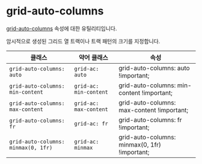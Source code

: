 # grid-auto-columns

[grid-auto-columns](https://developer.mozilla.org/en-US/docs/Web/CSS/grid-auto-columns) 속성에 대한 유틸리티입니다.

암시적으로 생성된 그리드 열 트랙이나 트랙 패턴의 크기를 지정합니다.

<table>
  <thead>
    <tr>
      <th scope="col">클래스</th>
      <th scope="col">약어 클래스</th>
      <th scope="col">속성</th>
    </tr>
  </thead>
  <tbody>
  <!-- grid-auto-columns: auto -->
<tr>
  <td><code>grid-auto-columns: auto</code></td>
  <td><code>grid-ac: auto</code></td>
  <td><span class="code">grid-auto-columns: auto !important;</span></td>
</tr>

<!-- grid-auto-columns: min-content -->
<tr>
  <td><code>grid-auto-columns: min-content</code></td>
  <td><code>grid-ac: min-content</code></td>
  <td><span class="code">grid-auto-columns: min-content !important;</span></td>
</tr>

<!-- grid-auto-columns: max-content -->
<tr>
  <td><code>grid-auto-columns: max-content</code></td>
  <td><code>grid-ac: max-content</code></td>
  <td><span class="code">grid-auto-columns: max-content !important;</span></td>
</tr>

<!-- grid-auto-columns: fr -->
<tr>
  <td><code>grid-auto-columns: fr</code></td>
  <td><code>grid-ac: fr</code></td>
  <td><span class="code">grid-auto-columns: fr !important;</span></td>
</tr>

<!-- grid-auto-columns: minmax(0, 1fr) -->
<tr>
  <td><code>grid-auto-columns: minmax(0, 1fr)</code></td>
  <td><code>grid-ac: minmax</code></td>
  <td><span class="code">grid-auto-columns: minmax(0, 1fr) !important;</span></td>
</tr>

  </tbody>

</table>
